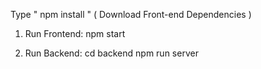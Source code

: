 Type " npm install "  ( Download Front-end Dependencies )

1. Run Frontend:
 npm start

2. Run Backend:
 cd backend
 npm run server
